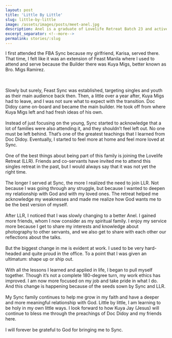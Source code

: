 ```yaml
---
layout: post
title: 'Little By Little'
slug: little-by-little
image: /assets/images/posts/meet-anel.jpg
description: Anel is a graduate of Lovelife Retreat Batch 23 and actively serves as a photographer under the Communications Ministry.
excerpt_separator: <!--more-->
permalink: stories/:slug
---
```

I first attended the FBA Sync because my girlfriend, Karisa, served there. That time, I felt like it was an extension of Feast Manila where I used to attend and serve because the Builder there was Kuya Migs, better known as Bro. Migs Ramirez.
<!--more-->
<br><br>
Slowly but surely, Feast Sync was established, targeting singles and youth as their main audience back then. Then, a little over a year after, Kuya Migs had to leave, and I was not sure what to expect with the transition. Doc Didoy came on-board and became the main builder. He took off from where Kuya Migs left and had fresh ideas of his own.
<br><br>
Instead of just focusing on the young, Sync started to acknowledge that a lot of families were also attending it, and they shouldn’t feel left out. No one must be left behind. That’s one of the greatest teachings that I learned from Doc Didoy. Eventually, I started to feel more at home and feel more loved at Sync.
<br><br>
One of the best things about being part of this family is joining the Lovelife Retreat (LLR). Friends and co-servants have invited me to attend this singles retreat in the past, but I would always say that it was not yet the right time.
<br><br>
The longer I served at Sync, the more I realized the need to join LLR. Not because I was going through any struggle, but because I wanted to deepen my relationship with God and with my loved ones. The retreat helped me acknowledge my weaknesses and made me realize how God wants me to be the best version of myself.
<br><br>
After LLR, I noticed that I was slowly changing to a better Anel. I gained more friends, whom I now consider as my spiritual family. I enjoy my service more because I get to share my interests and knowledge about photography to other servants, and we also get to share with each other our reflections about the talks.
<br><br>
But the biggest change in me is evident at work. I used to be very hard-headed and quite proud in the office. To a point that I was given an ultimatum: shape up or ship out.
<br><br>
With all the lessons I learned and applied in
life, I began to pull myself together. Though it’s
not a complete 180-degree turn, my work ethics has improved. I am now more focused on my job and take pride in what I do. And this change is happening because of the seeds sown by Sync and LLR.
<br><br>
My Sync family continues to help me grow in
my faith and have a deeper and more meaningful relationship with God. Little by little, I am learning to be holy in my own little ways. I look forward to how Kuya Jay (Jesus) will continue to bless me through the preachings of Doc Didoy and my friends here.
<br><br>
I will forever be grateful to God for bringing me to Sync.
